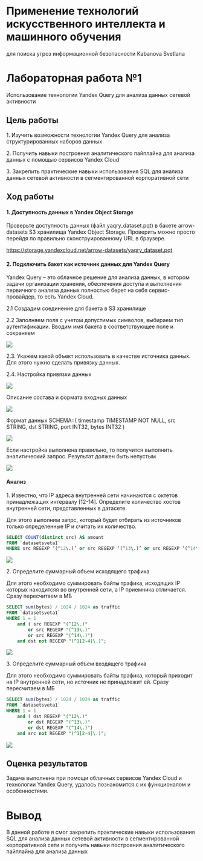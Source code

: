 # Применение технологий искусственного интеллекта и машинного обучения
для поиска угроз информационной безопасности
Kabanova Svetlana

# Лабораторная работа №1

Использование технологии Yandex Query для анализа данных сетевой
активности

## Цель работы

1\. Изучить возможности технологии Yandex Query для анализа
структурированных наборов данных

2\. Получить навыки построения аналитического пайплайна для анализа
данных с помощью сервисов Yandex Cloud

3\. Закрепить практические навыки использования SQL для анализа данных
сетевой активности в сегментированной корпоративной сети

## Ход работы

#### 1. Доступность данных в Yandex Object Storage

Проверьте доступность данных (файл yaqry_dataset.pqt) в бакете
arrow-datasets S3 хранилища Yandex Object Storage. Проверить можно
просто перейдя по правильно сконструированному URL в браузере.

https://storage.yandexcloud.net/arrow-datasets/yaqry_dataset.pqt

#### 2. Подключить бакет как источник данных для Yandex Query

Yandex Query – это облачное решение для анализа данных, в котором задачи
организации хранения, обеспечения доступа и выполнения первичного
анализа данных полностью берет на себя сервис-провайдер, то есть Yandex
Cloud.

2.1 Создадим соединение для бакета в S3 хранилище

2.2 Заполняем поля с учетом допустимых символов, выбираем тип
аутентификации. Вводим имя бакета в соответствующее поле и сохраняем

![](img/1.png)

2.3. Укажем какой объект использовать в качестве источника данных. Для
этого нужно сделать привязку данных.

2.4. Настройка привязки данных

![](img/2.png)

Описание состава и формата входных данных

![](img/3.png)

Формат данных SCHEMA=( timestamp TIMESTAMP NOT NULL, src STRING, dst
STRING, port INT32, bytes INT32 )

![](img/4.png)

Если настройка выполнена правильно, то получится выполнить аналитический
запрос. Результат должен быть непустым

![](img/5.png)

#### Анализ

1\. Известно, что IP адреса внутренней сети начинаются с октетов
принадлежащих интервалу \[12-14\]. Определите количество хостов
внутренней сети, представленных в датасете.

Для этого выполним запрс, который будет отбирать из источников только
определенные IP и считать их количество.

``` sql
SELECT COUNT(distinct src) AS amount
FROM `datasetsveta1`
WHERE src REGEXP ‘(^12\.)’ or src REGEXP ‘(^13\.)’ or src REGEXP ‘(^14\.)’;
```

![](img/6.png)

2\. Определите суммарный объем исходящего трафика

Для этого необходимо суммировать байты трафика, исходящих IP которых
находитсяя во внутренней сети, а IP приемника отличается. Сразу
пересчитаем в МБ

``` sql
SELECT sum(bytes) / 1024 / 1024 as traffic
FROM `datasetsveta1`
WHERE 1 = 1
    and ( src REGEXP "(^12\.)" 
        or src REGEXP "(^13\.)" 
        or src REGEXP "(^14\.)") 
    and dst not REGEXP "(^1[2-4]\.)";
```

![](img/7.png)

3\. Определите суммарный объем входящего трафика

Для этого необходимо суммировать байты трафика, который приходит на IP
внутренней сети, но источник не принадлежит ей. Сразу пересчитаем в МБ

``` sql
SELECT sum(bytes) / 1024 / 1024 as traffic
FROM `datasetsveta1`
WHERE 1 = 1
    and ( dst REGEXP "(^12\.)" 
        or dst REGEXP "(^13\.)" 
        or dst REGEXP "(^14\.)") 
    and src not REGEXP "(^1[2-4]\.)";
```

![](img/8.png)

## Оценка результатов

Задача выполнена при помощи облачных сервисов Yandex Cloud и технологии
Yandex Query, удалось познакомится с их функционалом и особенностями.

# Вывод

В данной работе я смог закрепить практические навыки использования SQL
для анализа данных сетевой активности в сегментированной корпоративной
сети и получить навыки построения аналитического пайплайна для анализа
данных
